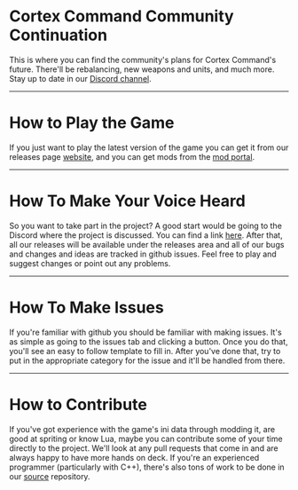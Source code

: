 # Cortex Command Community Continuation
This is where you can find the community's plans for Cortex Command's future. There'll be rebalancing, new weapons and units, and much more. Stay up to date in our [Discord channel](https://discord.gg/Fwyar4Uvx6).

***

# How to Play the Game
If you just want to play the latest version of the game you can get it from our releases page [website](https://github.com/Filipawn-Industries/Cortex-Command-Community-Continuation-Engine/releases), and you can get mods from the [mod portal](https://cccp.mod.io).

***

# How To Make Your Voice Heard #

So you want to take part in the project? A good start would be going to the Discord where the project is discussed. You can find a link [here](https://discord.gg/Fwyar4Uvx6). After that, all our releases will be available under the releases area and all of our bugs and changes and ideas are tracked in github issues. Feel free to play and suggest changes or point out any problems.

***

# How To Make Issues #

If you're familiar with github you should be familiar with making issues. It's as simple as going to the issues tab and clicking a button. Once you do that, you'll see an easy to follow template to fill in. After you've done that, try to put in the appropriate category for the issue and it'll be handled from there.

***

# How to Contribute #

If you've got experience with the game's ini data through modding it, are good at spriting or know Lua, maybe you can contribute some of your time directly to the project. We'll look at any pull requests that come in and are always happy to have more hands on deck.
If you're an experienced programmer (particularly with C++), there's also tons of work to be done in our [source](https://github.com/Filipawn-Industries/Cortex-Command-Community-Continuation-Source) repository.
